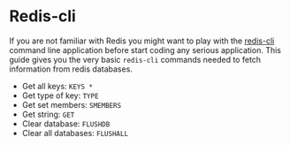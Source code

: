 # Redis-cli

If you are not familiar with Redis you might want to play with the [redis-cli](https://redis.io/docs/ui/cli/) command line application before start coding any serious application. This guide gives you the very basic `redis-cli` commands needed to fetch information from redis databases. 

- Get all keys: `KEYS *`
- Get type of key: `TYPE`
- Get set members: `SMEMBERS`
- Get string: `GET`
- Clear database: `FLUSHDB`
- Clear all databases: `FLUSHALL`
